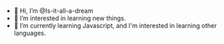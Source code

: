 - 👋 Hi, I’m @Is-it-all-a-dream
- 👀 I’m interested in learning new things.
- 🌱 I’m currently learning Javascript, and I'm interested in learning other languages.

<!---
Is-it-all-a-dream/Is-it-all-a-dream is a ✨ special ✨ repository because its `README.md` (this file) appears on your GitHub profile.
You can click the Preview link to take a look at your changes.
--->
